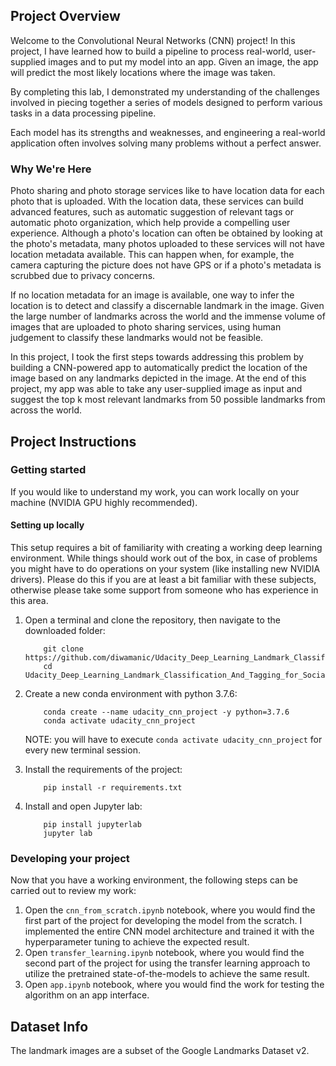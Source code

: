 ## Project Overview

Welcome to the Convolutional Neural Networks (CNN) project!
In this project, I have learned how to build a pipeline to process real-world, user-supplied images and to put my model into an app.
Given an image, the app will predict the most likely locations where the image was taken.

By completing this lab, I demonstrated my understanding of the challenges involved in piecing together a series of models designed to perform various tasks in a data processing pipeline. 

Each model has its strengths and weaknesses, and engineering a real-world application often involves solving many problems without a perfect answer.

### Why We're Here

Photo sharing and photo storage services like to have location data for each photo that is uploaded. With the location data, these services can build advanced features, such as automatic suggestion of relevant tags or automatic photo organization, which help provide a compelling user experience. Although a photo's location can often be obtained by looking at the photo's metadata, many photos uploaded to these services will not have location metadata available. This can happen when, for example, the camera capturing the picture does not have GPS or if a photo's metadata is scrubbed due to privacy concerns.

If no location metadata for an image is available, one way to infer the location is to detect and classify a discernable landmark in the image. Given the large number of landmarks across the world and the immense volume of images that are uploaded to photo sharing services, using human judgement to classify these landmarks would not be feasible.

In this project, I took the first steps towards addressing this problem by building a CNN-powered app to automatically predict the location of the image based on any landmarks depicted in the image. At the end of this project, my app was able to take any user-supplied image as input and suggest the top k most relevant landmarks from 50 possible landmarks from across the world.


## Project Instructions

### Getting started

If you would like to understand my work, you can work locally on your machine (NVIDIA GPU highly recommended).

#### Setting up locally

This setup requires a bit of familiarity with creating a working deep learning environment. While things should work out of the box, in case of problems you might have to do operations on your system (like installing new NVIDIA drivers). Please do this if you are at least a bit familiar with these subjects, otherwise please take some support from someone who has experience in this area. 

1. Open a terminal and clone the repository, then navigate to the downloaded folder:
	
	```	
		git clone https://github.com/diwamanic/Udacity_Deep_Learning_Landmark_Classification_And_Tagging_for_Social_Media.git
		cd Udacity_Deep_Learning_Landmark_Classification_And_Tagging_for_Social_Media
	```
    
2. Create a new conda environment with python 3.7.6:

    ```
        conda create --name udacity_cnn_project -y python=3.7.6
        conda activate udacity_cnn_project
    ```
    
    NOTE: you will have to execute `conda activate udacity_cnn_project` for every new terminal session.
    
3. Install the requirements of the project:

    ```
        pip install -r requirements.txt
    ```

4. Install and open Jupyter lab:
	
	```
        pip install jupyterlab
		jupyter lab
	```

### Developing your project

Now that you have a working environment, the following steps can be carried out to review my work:

1. Open the `cnn_from_scratch.ipynb` notebook, where you would find the first part of the project for developing the model from the scratch. I implemented the entire CNN model architecture and trained it with the hyperparameter tuning to achieve the expected result.
2. Open `transfer_learning.ipynb` notebook, where you would find the second part of the project for using the transfer learning approach to utilize the pretrained state-of-the-models to achieve the same result.
3. Open `app.ipynb` notebook, where you would find the work for testing the algorithm on an app interface. 

## Dataset Info

The landmark images are a subset of the Google Landmarks Dataset v2.
